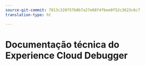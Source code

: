 ```yaml
---
source-git-commit: 7813c328f57b0b7a27e08f4fbee0f52c3623c6c7
translation-type: ht

---
```

# Documentação técnica do Experience Cloud Debugger
